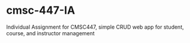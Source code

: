# cmsc-447-IA
Individual Assignment for CMSC447, simple CRUD web app for student, course, and instructor management
